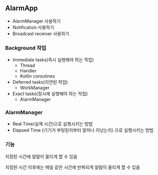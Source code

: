 ## AlarmApp

- AlarmManager 사용하기
- Notification 사용하기
- Broadcast receiver 사용하기



### Background 작업

- Immediate tasks(즉시 실행해야 하는 작업)
  - Thread
  - Handler
  - Kotlin coroutines
- Deferred tasks(지연된 작업)
  - WorkManager
- Exact tasks(정시에 실행해야 하는 작업)
  - AlarmManager



### AlarmManager

- Real Time(실제 시간)으로 실행시키는 방법
- Elapsed Time (기기가 부팅된지부터 얼마나 지났는지) 으로 실행시키는 방법



### 기능

지정된 시간에 알람이 울리게 할 수 있음

지정된 시간 이후에는 매일 같은 시간에 반복되게 알람이 울리게 할 수 있음
